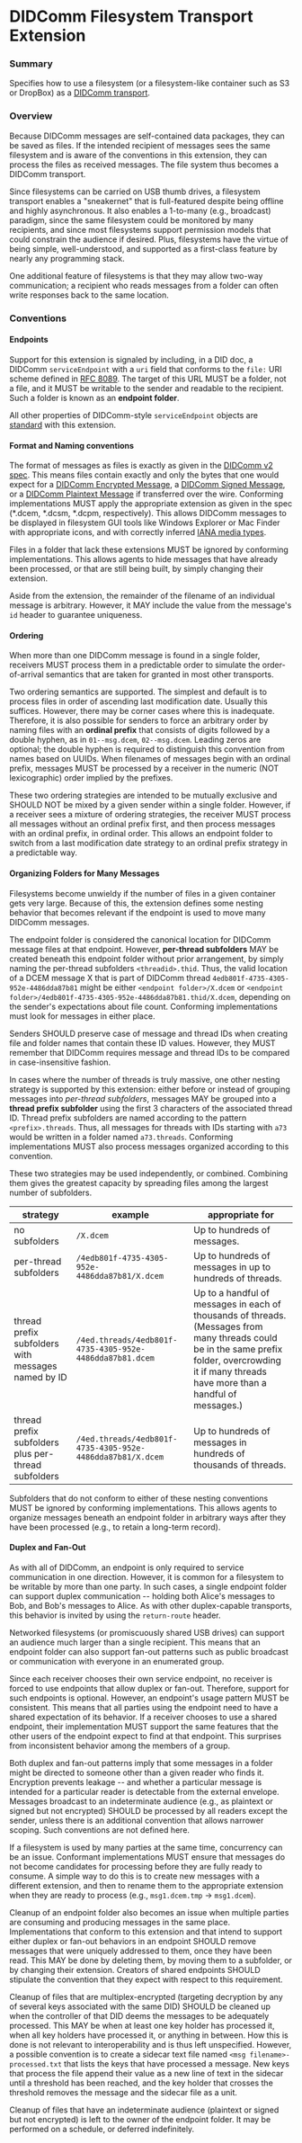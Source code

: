 # DIDComm Filesystem Transport Extension

### Summary 

Specifies how to use a filesystem (or a filesystem-like container such as S3 or DropBox) as a [DIDComm transport](https://identity.foundation/didcomm-messaging/spec/#transport-requirements).

### Overview

Because DIDComm messages are self-contained data packages, they can be saved as files. If the intended recipient of messages sees the same filesystem and is aware of the conventions in this extension, they can process the files as received messages. The file system thus becomes a DIDComm transport.

Since filesystems can be carried on USB thumb drives, a filesystem transport enables a "sneakernet" that is full-featured despite being offline and highly asynchronous. It also enables a 1-to-many (e.g., broadcast) paradigm, since the same filesystem could be monitored by many recipients, and since most filesystems support permission models that could constrain the audience if desired. Plus, filesystems have the virtue of being simple, well-understood, and supported as a first-class feature by nearly any programming stack.

One additional feature of filesystems is that they may allow two-way communication; a recipient who reads messages from a folder can often write responses back to the same location. 

### Conventions

#### Endpoints

Support for this extension is signaled by including, in a DID doc, a DIDComm `serviceEndpoint` with a `uri` field that conforms to the `file:` URI scheme defined in [RFC 8089](https://datatracker.ietf.org/doc/html/rfc8089). The target of this URL MUST be a folder, not a file, and it MUST be writable to the sender and readable to the recipient. Such a folder is known as an __endpoint folder__.

All other properties of DIDComm-style `serviceEndpoint` objects are [standard](https://identity.foundation/didcomm-messaging/spec/#service-endpoint) with this extension.

#### Format and Naming conventions

The format of messages as files is exactly as given in the [DIDComm v2 spec](https://identity.foundation/didcomm-messaging/spec/). This means files contain exactly and only the bytes that one would expect for a [DIDComm Encrypted Message](https://identity.foundation/didcomm-messaging/spec/#didcomm-encrypted-messages), a [DIDComm Signed Message](https://identity.foundation/didcomm-messaging/spec/#didcomm-signed-messages), or a [DIDComm Plaintext Message](https://identity.foundation/didcomm-messaging/spec/#didcomm-encrypted-messages) if transferred over the wire. Conforming implementations MUST apply the appropriate extension as given in the spec (*.dcem, *.dcsm, *.dcpm, respectively). This allows DIDComm messages to be displayed in filesystem GUI tools like Windows Explorer or Mac Finder with appropriate icons, and with correctly inferred [IANA media types](https://identity.foundation/didcomm-messaging/spec/#iana-media-types).

Files in a folder that lack these extensions MUST be ignored by conforming implementations. This allows agents to hide messages that have already been processed, or that are still being built, by simply changing their extension.

Aside from the extension, the remainder of the filename of an individual message is arbitrary. However, it MAY include the value from the message's `id` header to guarantee uniqueness.

#### Ordering

When more than one DIDComm message is found in a single folder, receivers MUST process them in a predictable order to simulate the order-of-arrival semantics that are taken for granted in most other transports.

Two ordering semantics are supported. The simplest and default is to process files in order of ascending last modification date. Usually this suffices. However, there may be corner cases where this is inadequate. Therefore, it is also possible for senders to force an arbitrary order by naming files with an __ordinal prefix__ that consists of digits followed by a double hyphen, as in `01--msg.dcem`, `02--msg.dcem`. Leading zeros are optional; the double hyphen is required to distinguish this convention from names based on UUIDs. When filenames of messages begin with an ordinal prefix, messages MUST be processed by a receiver in the numeric (NOT lexicographic) order implied by the prefixes.

These two ordering strategies are intended to be mutually exclusive and SHOULD NOT be mixed by a given sender within a single folder. However, if a receiver sees a mixture of ordering strategies, the receiver MUST process all messages without an ordinal prefix first, and then process messages with an ordinal prefix, in ordinal order. This allows an endpoint folder to switch from a last modification date strategy to an ordinal prefix strategy in a predictable way.

#### Organizing Folders for Many Messages

Filesystems become unwieldy if the number of files in a given container gets very large. Because of this, the extension defines some nesting behavior that becomes relevant if the endpoint is used to move many DIDComm messages.

The endpoint folder is considered the canonical location for DIDComm message files at that endpoint. However, __per-thread subfolders__ MAY be created beneath this endpoint folder without prior arrangement, by simply naming the per-thread subfolders `<threadid>.thid`. Thus, the valid location of a DCEM message X that is part of DIDComm thread `4edb801f-4735-4305-952e-4486dda87b81` might be either `<endpoint folder>/X.dcem` or `<endpoint folder>/4edb801f-4735-4305-952e-4486dda87b81.thid/X.dcem`, depending on the sender's expectations about file count. Conforming implementations must look for messages in either place.

Senders SHOULD preserve case of message and thread IDs when creating file and folder names that contain these ID values. However, they MUST remember that DIDComm requires message and thread IDs to be compared in case-insensitive fashion.

In cases where the number of threads is truly massive, one other nesting strategy is supported by this extension: either before or instead of grouping messages into *per-thread subfolders*, messages MAY be grouped into a __thread prefix subfolder__ using the first 3 characters of the associated thread ID. Thread prefix subfolders are named according to the pattern `<prefix>.threads`. Thus, all messages for threads with IDs starting with `a73` would be written in a folder named `a73.threads`.  Conforming implementations MUST also process messages organized according to this convention.

These two strategies may be used independently, or combined. Combining them gives the greatest capacity by spreading files among the largest number of subfolders.

strategy | example | appropriate for
--- |---| ---
no subfolders | `/X.dcem` | Up to hundreds of messages.
per-thread subfolders | `/4edb801f-4735-4305-952e-4486dda87b81/X.dcem` | Up to hundreds of messages in up to hundreds of threads.
thread prefix subfolders with messages named by ID | `/4ed.threads/4edb801f-4735-4305-952e-4486dda87b81.dcem` | Up to a handful of messages in each of thousands of threads. (Messages from many threads could be in the same prefix folder, overcrowding it if many threads have more than a handful of messages.)
thread prefix subfolders plus per-thread subfolders | `/4ed.threads/4edb801f-4735-4305-952e-4486dda87b81/X.dcem` | Up to hundreds of messages in hundreds of thousands of threads.

Subfolders that do not conform to either of these nesting conventions MUST be ignored by conforming implementations. This allows agents to organize messages beneath an endpoint folder in arbitrary ways after they have been processed (e.g., to retain a long-term record).

#### Duplex and Fan-Out

As with all of DIDComm, an endpoint is only required to service communication in one direction. However, it is common for a filesystem to be writable by more than one party. In such cases, a single endpoint folder can support duplex communication -- holding both Alice's messages to Bob, and Bob's messages to Alice. As with other duplex-capable transports, this behavior is invited by using the `return-route` header.

Networked filesystems (or promiscuously shared USB drives) can support an audience much larger than a single recipient. This means that an endpoint folder can also support fan-out patterns such as public broadcast or communication with everyone in an enumerated group.

Since each receiver chooses their own service endpoint, no receiver is forced to use endpoints that allow duplex or fan-out. Therefore, support for such endpoints is optional. However, an endpoint's usage pattern MUST be consistent. This means that all parties using the endpoint need to have a shared expectation of its behavior. If a receiver chooses to use a shared endpoint, their implementation MUST support the same features that the other users of the endpoint expect to find at that endpoint. This surprises from inconsistent behavior among the members of a group. 

Both duplex and fan-out patterns imply that some messages in a folder might be directed to someone other than a given reader who finds it. Encryption prevents leakage -- and whether a particular message is intended for a particular reader is detectable from the external envelope. Messages broadcast to an indeterminate audience (e.g., as plaintext or signed but not encrypted) SHOULD be processed by all readers except the sender, unless there is an additional convention that allows narrower scoping. Such conventions are not defined here.

If a filesystem is used by many parties at the same time, concurrency can be an issue. Conformant implementations MUST ensure that messages do not become candidates for processing before they are fully ready to consume. A simple way to do this is to create new messages with a different extension, and then to rename them to the appropriate extension when they are ready to process (e.g., `msg1.dcem.tmp` &rarr; `msg1.dcem`).

Cleanup of an endpoint folder also becomes an issue when multiple parties are consuming and producing messages in the same place. Implementations that conform to this extension and that intend to support either duplex or fan-out behaviors in an endpoint SHOULD remove messages that were uniquely addressed to them, once they have been read. This MAY be done  by deleting them, by moving them to a subfolder, or by changing their extension. Creators of shared endpoints SHOULD stipulate the convention that they expect with respect to this requirement.

Cleanup of files that are multiplex-encrypted (targeting decryption by any of several keys associated with the same DID) SHOULD be cleaned up when the controller of that DID deems the messages to be adequately processed. This MAY be when at least one key holder has processed it, when all key holders have processed it, or anything in between. How this is done is not relevant to interoperability and is thus left unspecified. However, a possible convention is to create a sidecar text file named `<msg filename>-processed.txt` that lists the keys that have processed a message. New keys that process the file append their value as a new line of text in the sidecar until a threshold has been reached, and the key holder that crosses the threshold removes the message and the sidecar file as a unit.

Cleanup of files that have an indeterminate audience (plaintext or signed but not encrypted) is left to the owner of the endpoint folder. It may be performed on a schedule, or deferred indefinitely.

